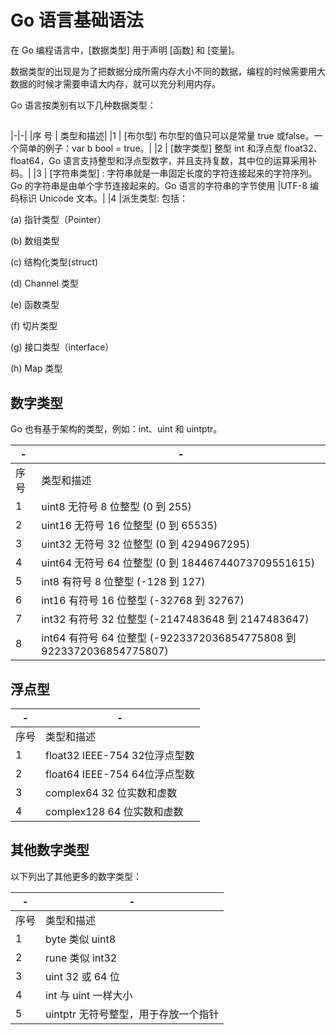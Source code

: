 # Go 语言基础语法

在 Go 编程语言中，[数据类型] 用于声明 [函数] 和 [变量]。

数据类型的出现是为了把数据分成所需内存大小不同的数据，编程的时候需要用大数据的时候才需要申请大内存，就可以充分利用内存。

Go 语言按类别有以下几种数据类型：



## 
|-|-|
|序 号 |	类型和描述|
|1	| [布尔型] 布尔型的值只可以是常量 true 或false。一个简单的例子：var b bool = true。|
|2	| [数字类型]   整型 int 和浮点型 float32、float64，Go 语言支持整型和浮点型数字，并且支持复数，其中位的运算采用补码。|
|3	| [字符串类型] : 字符串就是一串固定长度的字符连接起来的字符序列。Go 的字符串是由单个字节连接起来的。Go 语言的字符串的字节使用 |UTF-8 编码标识 Unicode 文本。|
|4	|派生类型:
包括：

(a) 指针类型（Pointer）

(b) 数组类型

(c) 结构化类型(struct)

(d) Channel 类型

(e) 函数类型

(f) 切片类型

(g) 接口类型（interface）

(h) Map 类型



## 数字类型

Go 也有基于架构的类型，例如：int、uint 和 uintptr。

|-|-|
|-|-|
|序号	|类型和描述|
|1|	uint8   无符号 8 位整型 (0 到 255)|
|2|	uint16  无符号 16 位整型 (0 到 65535)|
|3|	uint32  无符号 32 位整型 (0 到 4294967295)|
|4	|uint64 无符号 64 位整型 (0 到 18446744073709551615)|
|5|	int8    有符号 8 位整型 (-128 到 127)|
|6|	int16   有符号 16 位整型 (-32768 到 32767)|
|7|	int32   有符号 32 位整型 (-2147483648 到 2147483647)|
|8|	int64   有符号 64 位整型 (-9223372036854775808 到 9223372036854775807)|

## 浮点型

|-|-|
|-|-|
|序号	|类型和描述|
|1	|float32    IEEE-754 32位浮点型数|
|2	|float64    IEEE-754 64位浮点型数|
|3	|complex64  32 位实数和虚数|
|4	|complex128 64 位实数和虚数|


## 其他数字类型

以下列出了其他更多的数字类型：

|-|-|
|-|-|
|序号	|类型和描述|
|1	|byte 类似 uint8|
|2	|rune   类似 int32|
|3	|uint   32 或 64 位|
|4	|int    与 uint 一样大小|
|5	|uintptr    无符号整型，用于存放一个指针|